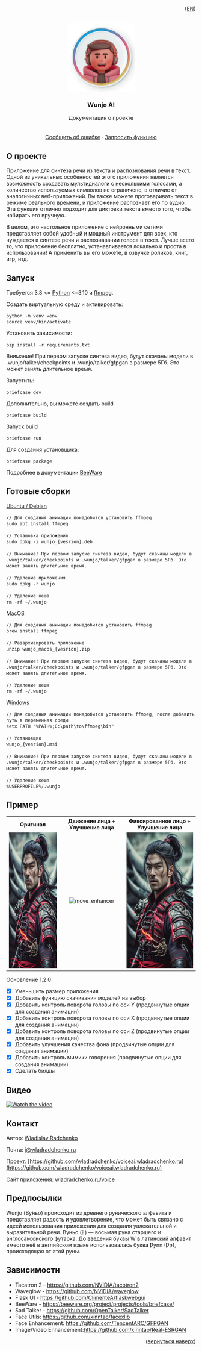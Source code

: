 <p align="right">(<a href="README_en.md">EN</a>)</p>
<div id="top"></div>

<br />
<div align="center">
  <a href="https://github.com/wladradchenko/voiceai.wladradchenko.ru">
    <img src="example/man.gif" alt="Logo" width="180" height="180">
  </a>

  <h3 align="center">Wunjo AI</h3>

  <p align="center">
    Документация о проекте
    <br/>
    <br/>
    <br/>
    <a href="https://github.com/wladradchenko/voiceai.wladradchenko.ru/issues">Сообщить об ошибке</a>
    ·
    <a href="https://github.com/wladradchenko/voiceai.wladradchenko.ru/issues">Запросить функцию</a>
  </p>
</div>


<!-- ABOUT THE PROJECT -->
## О проекте

Приложение для синтеза речи из текста и распознования речи в текст. Одной из уникальных особенностей этого приложения является возможность создавать мультидиалоги с несколькими голосами, а количество используемых символов не ограничено, в отличие от аналогичных веб-приложений. Вы также можете проговаривать текст в режиме реального времени, и приложение распознает его по аудио. Эта функция отлично подходит для диктовки текста вместо того, чтобы набирать его вручную.

В целом, это настольное приложение с нейронными сетями представляет собой удобный и мощный инструмент для всех, кто нуждается в синтезе речи и распознавании голоса в текст. Лучше всего то, что приложение бесплатно, устанавливается локально и проста в использовании! А применить вы его можете, в озвучке роликов, книг, игр, итд.

<!-- FEATURES -->
## Запуск

Требуется 3.8 <= [Python](https://www.python.org/downloads/) <=3.10 и [ffmpeg](https://ffmpeg.org/download.html).

Создать виртуальную среду и активировать:

```
python -m venv venv
source venv/bin/activate
```

Установить зависимости:

```
pip install -r requirements.txt
```

Внимание! При первом запуске синтеза видео, будут скачаны модели в .wunjo/talker/checkpoints и .wunjo/talker/gfpgan в размере 5Гб. Это может занять длительное время.

Запустить:
```
briefcase dev
```

Дополнительно, вы можете создать build
```
briefcase build
```

Запуск build
```
briefcase run
```

Для создания установщика:
```
briefcase package
```

Подробнее в документации [BeeWare](https://beeware.org/project/projects/tools/briefcase)

<!-- DOWNLOAD -->
## Готовые сборки
[Ubuntu / Debian](https://wladradchenko.ru/static/wunjo.wladradchenko.ru/build/linux/wunjo_1.2.0.deb)

```
// Для создания анимации понадобится установить ffmpeg
sudo apt install ffmpeg

// Установка приложения
sudo dpkg -i wunjo_{vesrion}.deb

// Внимание! При первом запуске синтеза видео, будут скачаны модели в .wunjo/talker/checkpoints и .wunjo/talker/gfpgan в размере 5Гб. Это может занять длительное время.

// Удаление приложения
sudo dpkg -r wunjo

// Удаление кеша
rm -rf ~/.wunjo
```

[MacOS](https://wladradchenko.ru/static/wunjo.wladradchenko.ru/build/macos/wunjo_macos_1.2.0.zip)

```
// Для создания анимации понадобится установить ffmpeg
brew install ffmpeg 

// Разархивировать приложение
unzip wunjo_macos_{vesrion}.zip

// Внимание! При первом запуске синтеза видео, будут скачаны модели в .wunjo/talker/checkpoints и .wunjo/talker/gfpgan в размере 5Гб. Это может занять длительное время.

// Удаление кеша
rm -rf ~/.wunjo
```

[Windows](https://wladradchenko.ru/static/wunjo.wladradchenko.ru/build/windows/wunjo_1.2.0.msi)

```
// Для создания анимации понадобится установить ffmpeg, после добавить путь в переменная среды
setx PATH "%PATH%;C:\path\to\ffmpeg\bin"

// Установщик
wunjo_{vesrion}.msi

// Внимание! При первом запуске синтеза видео, будут скачаны модели в .wunjo/talker/checkpoints и .wunjo/talker/gfpgan в размере 5Гб. Это может занять длительное время.

// Удаление кеша
%USERPROFILE%/.wunjo
```

<!-- EXAMPLE -->
## Пример

<div align="center">
  <table>
  <tr>
    <th>Оригинал</th>
    <th>Движение лица + Улучшение лица</th>
    <th>Фиксированное лицо + Улучшение лица</th>
  </tr>
  <tr align="center">
    <td><img src="example/original.gif" alt="original" width="228" height="360"></td>
    <td><img src="example/move_enhancer.gif" alt="move_enhancer" width="228" height="360"></td>
    <td><img  src="example/static_enhancer.gif" alt="static_enhancer" width="228" height="360"></td>
  </tr>
</table>
</div>


<!-- UPDATE -->
Обновление 1.2.0

- [x] Уменьшить размер приложения
- [x] Добавить функцию скачивания моделей на выбор
- [x] Добавить контроль поворота головы по оси Y (продвинутые опции для создания анимации)
- [x] Добавить контроль поворота головы по оси X (продвинутые опции для создания анимации)
- [x] Добавить контроль поворота головы по оси Z (продвинутые опции для создания анимации)
- [x] Добавить улучшения качества фона (продвинутые опции для создания анимации)
- [x] Добавить контроль мимики говорения (продвинутые опции для создания анимации)
- [x] Сделать билды

<!-- VIDEO -->
## Видео

[![Watch the video](https://img.youtube.com/vi/oHQR1Zx6YOk/hqdefault.jpg)](https://youtu.be/oHQR1Zx6YOk)

<!-- CONTACT -->
## Контакт

Автор: [Wladislav Radchenko](https://github.com/wladradchenko/)

Почта: [i@wladradchenko.ru](i@wladradchenko.ru)

Проект: [https://github.com/wladradchenko/voiceai.wladradchenko.ru](https://github.com/wladradchenko/voiceai.wladradchenko.ru)

Сайт приложения: [wladradchenko.ru/voice](https://wladradchenko.ru/voice)

<!-- PREMISE -->
## Предпосылки

Wunjo (Ву́ньо) происходит из древнего рунического алфавита и представляет радость и удовлетворение, что может быть связано с идеей использования приложения для создания увлекательной и выразительной речи. Вуньо (ᚹ) — восьмая руна старшего и англосаксонского футарка. До введения буквы W в латинский алфавит вместо неё в английском языке использовалась буква Ƿynn (Ƿƿ), происходящая от этой руны.

<!-- CREDITS -->
## Зависимости

* Tacatron 2 - https://github.com/NVIDIA/tacotron2
* Waveglow - https://github.com/NVIDIA/waveglow
* Flask UI - https://github.com/ClimenteA/flaskwebgui
* BeeWare - https://beeware.org/project/projects/tools/briefcase/
* Sad Talker - https://github.com/OpenTalker/SadTalker
* Face Utils: https://github.com/xinntao/facexlib
* Face Enhancement: https://github.com/TencentARC/GFPGAN
* Image/Video Enhancement:https://github.com/xinntao/Real-ESRGAN


<p align="right">(<a href="#top">вернуться наверх</a>)</p>

